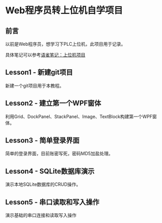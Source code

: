 # Web程序员转上位机自学项目

## 前言

以前是Web程序员，想学习下PLC上位机，此项目用于记录。

具体笔记可以参考[语雀笔记：上位机项目](https://www.yuque.com/randy-itdpg/it8tke)

## Lesson1 - 新建git项目

新建一个git项目用于本教程。

## Lesson2 - 建立第一个WPF窗体

利用Grid、DockPanel、StackPanel、Image、TextBlock构建第一个WPF窗体。

## Lesson3 - 简单登录界面

简单的登录界面，目前账密写死，密码MD5加盐处理。

## Lesson4 - SQLite数据库演示

演示本地SQLite数据库的CRUD操作。

## Lesson5 - 串口读取和写入操作

演示基础的串口连接和读取写入操作